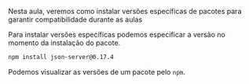 Nesta aula, veremos como instalar versões específicas de pacotes para garantir compatibilidade durante as aulas

Para instalar versões específicas podemos especificar a versão no momento da instalação do pacote.

```bash
npm install json-server@0.17.4
```

Podemos visualizar as versões de um pacote pelo `npm`.